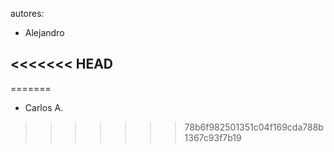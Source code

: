 autores:

- Alejandro

<<<<<<< HEAD
- 
=======
- Carlos A.
>>>>>>> 78b6f982501351c04f169cda788b1367c93f7b19
